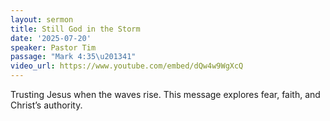 ```yaml
---
layout: sermon
title: Still God in the Storm
date: '2025-07-20'
speaker: Pastor Tim
passage: "Mark 4:35\u201341"
video_url: https://www.youtube.com/embed/dQw4w9WgXcQ
---
```


Trusting Jesus when the waves rise. This message explores fear, faith, and Christ’s authority.


